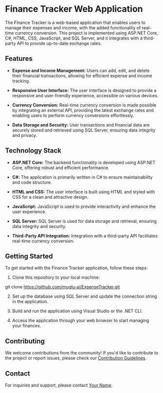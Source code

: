 # Finance Tracker Web Application

The Finance Tracker is a web-based application that enables users to manage their expenses and income, with the added functionality of real-time currency conversion. This project is implemented using ASP.NET Core, C#, HTML, CSS, JavaScript, and SQL Server, and it integrates with a third-party API to provide up-to-date exchange rates.

## Features

- **Expense and Income Management:** Users can add, edit, and delete their financial transactions, allowing for efficient expense and income tracking.

- **Responsive User Interface:** The user interface is designed to provide a responsive and user-friendly experience, accessible on various devices.

- **Currency Conversion:** Real-time currency conversion is made possible by integrating an external API, providing the latest exchange rates and enabling users to perform currency conversions effortlessly.

- **Data Storage and Security:** User transactions and financial data are securely stored and retrieved using SQL Server, ensuring data integrity and privacy.

## Technology Stack

- **ASP.NET Core:** The backend functionality is developed using ASP.NET Core, offering robust and efficient performance.

- **C#:** The application is primarily written in C# to ensure maintainability and code structure.

- **HTML and CSS:** The user interface is built using HTML and styled with CSS for a clean and attractive design.

- **JavaScript:** JavaScript is used to provide interactivity and enhance the user experience.

- **SQL Server:** SQL Server is used for data storage and retrieval, ensuring data integrity and security.

- **Third-Party API Integration:** Integration with a third-party API facilitates real-time currency conversion.

## Getting Started

To get started with the Finance Tracker application, follow these steps:

1. Clone this repository to your local machine:

git clone https://github.com/muglu-ai/ExpenseTracker.git

2. Set up the database using SQL Server and update the connection string in the application.

3. Build and run the application using Visual Studio or the .NET CLI.

4. Access the application through your web browser to start managing your finances.

## Contributing

We welcome contributions from the community! If you'd like to contribute to the project or report issues, please check our [Contribution Guidelines](CONTRIBUTING.md).


## Contact

For inquiries and support, please contact [Your Name](mailto:manishk_sharma@outlook.com).

